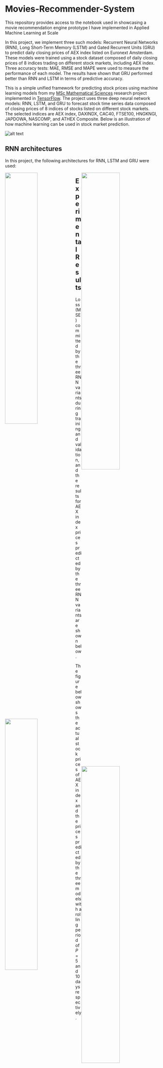 # Movies-Recommender-System
This repository provides access to the notebook used in showcasing a  movie recommendation engine prototype I have implemented in Applied Machine Learning at Scale

In this project, we implement three such models: Recurrent Neural Networks (RNN), Long
Short-Term Memory (LSTM) and Gated Recurrent Units (GRU) to predict daily closing prices of AEX
index listed on Euronext Amsterdam. These models were trained using a stock dataset composed of
daily closing prices of 8 indices trading on different stock markets, including AEX index. Three accuracy
tests: MAE, RMSE and MAPE were used to measure the performance of each model. The results have
shown that GRU performed better than RNN and LSTM in terms of predictive accuracy.

This is a simple unified framework for predicting stock prices using machine learning models from my [MSc Mathematical Sciences](https://drive.google.com/file/d/1PD7tn2eRz3VI0Xq71WBdmGFnBG7i5DLP/view?usp=sharing)  research project implemented in [TensorFlow](https://www.tensorflow.org). The project uses three deep neural network models: RNN, LSTM, and GRU to forecast stock time series data composed of closing prices of 8 indices of stocks listed on different stock markets. The selected indices are AEX index, DAXINDX, CAC40,
FTSE100, HNGKNGI, JAPDOWA, NASCOMP, and ATHEX Composite. Below is an illustration of how machine learning can be used in stock market prediction.

![alt text](https://drive.google.com/uc?id=1Pws9qssKrTc_PXQ7F_Q6NSPZjVJZDrVq) 

## RNN architectures
In this project, the following architectures for RNN, LSTM and GRU were used:
<div>
    <img src="https://drive.google.com/uc?id=1VbSAtIs5csGr6Sbj0a5mkyYzLnAJv2Y8" style="width: 46%; float: left;" />
    <img src="https://drive.google.com/uc?id=19HJkyy_Ki7zNj87PIliDnrMvjPsBlmar" style="width: 50%; float: right;" /> 
 </div>
 
## Experimental Results
Loss (MSE) committed by the three RNN variants during training and validation, and the results for AEX index prices predicted by the three RNN variants are shown below.
<div>
    <img src="https://drive.google.com/uc?id=1kNP2ZFQTzU-edRO3yXiLOCNB5JUIywtW" style="width: 46%; float: left;" />
    <img src="https://drive.google.com/uc?id=1aoQobTu0wJy_tWFBMpnFE-R8nZbb9klE" style="width: 50%; float: right;" /> 
 </div>

The figure below shows the actual stock prices of AEX index and the prices predicted by the three models with a rolling period of $P = 5$ and $10$ days respectively.

![alt text](https://drive.google.com/uc?id=1LJQ8xw1JC8VAW6ZdfnE5hgVspA8y2YTw)

After prediction was done on the test set, both the predicted and test target values were transformed back to real stock prices using the inverse linear transform function. The accuracy measures: MAE, RMSE, and MAPE are computed to evaluate the performance of each model. MAE, RMSE, and MAPE values for each of the three RNN models with a rolling period P = 5 and 10 days are shown in Tables 5.1a below.
![alt text](https://drive.google.com/uc?id=1FeQkxFoswFqAw50cyarFoSoSTWYw38Uh) 


## Running the code

### Dependencies
- TensorFlow
- Anaconda 3
- Python 3
- Any CPU/GPU-supported device

### Datasets
The historic stock prices dataset used in this project can be downloaded [here](https://drive.google.com/file/d/1R0IoeRv7bAw7rR4qsEDfn0rOyl7KpQp3/view?usp=sharing).

### License
Refer to the [LICENSE](https://github.com/naftalindeapo/OOD-Detection/blob/main/LICENSE).
